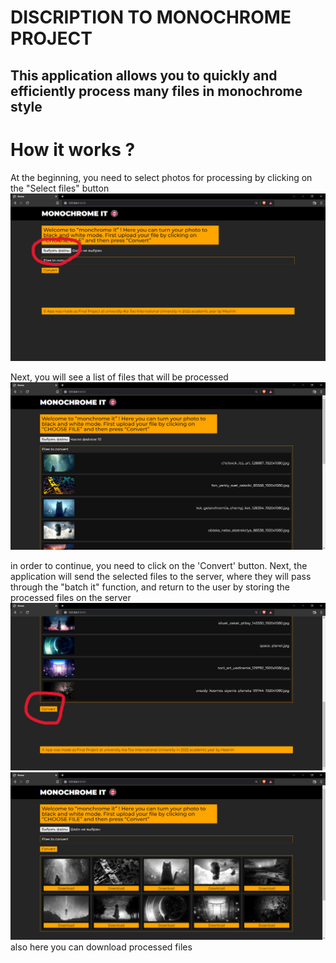 # **DISCRIPTION TO MONOCHROME PROJECT**
## This application allows you to quickly and efficiently process many files in monochrome style

# How it works ?
At the beginning, you need to select photos for processing by clicking on the "Select files" button
![first](./screenshots/first.png)

Next, you will see a list of files that will be processed
![second](./screenshots/second.png)

in order to continue, you need to click on the 'Convert' button. Next, the application will send the selected files to the server, where they will pass through the "batch it" function, and return to the user by storing the processed files on the server
![third](./screenshots/third.png)
![fourth](./screenshots/fourth.png)
also here you can download processed files